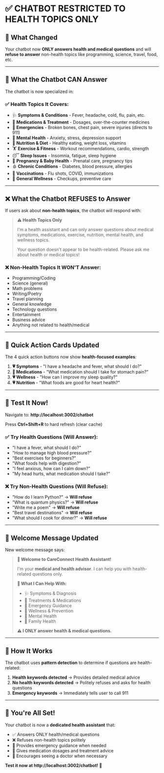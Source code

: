 # ✅ CHATBOT RESTRICTED TO HEALTH TOPICS ONLY

## 🎯 What Changed

Your chatbot now **ONLY answers health and medical questions** and will **refuse to answer** non-health topics like programming, science, travel, food, etc.

---

## 🏥 What the Chatbot CAN Answer

The chatbot is now specialized in:

### ✅ Health Topics It Covers:
- 🩺 **Symptoms & Conditions** - Fever, headache, cold, flu, pain, etc.
- 💊 **Medications & Treatment** - Dosages, over-the-counter medicines
- 🚨 **Emergencies** - Broken bones, chest pain, severe injuries (directs to 911)
- 🧠 **Mental Health** - Anxiety, stress, depression support
- 🥗 **Nutrition & Diet** - Healthy eating, weight loss, vitamins
- 🏋️ **Exercise & Fitness** - Workout recommendations, cardio, strength
- 😴 **Sleep Issues** - Insomnia, fatigue, sleep hygiene
- 👶 **Pregnancy & Baby Health** - Prenatal care, pregnancy tips
- 🩸 **Chronic Conditions** - Diabetes, blood pressure, allergies
- 💉 **Vaccinations** - Flu shots, COVID, immunizations
- 🏥 **General Wellness** - Checkups, preventive care

---

## ❌ What the Chatbot REFUSES to Answer

If users ask about **non-health topics**, the chatbot will respond with:

> **⚠️ Health Topics Only**
> 
> I'm a health assistant and can only answer questions about medical symptoms, medications, exercise, nutrition, mental health, and wellness topics.
> 
> Your question doesn't appear to be health-related. Please ask me about health or medical topics!

### ❌ Non-Health Topics It WON'T Answer:
- Programming/Coding
- Science (general)
- Math problems
- Writing/Poetry
- Travel planning
- General knowledge
- Technology questions
- Entertainment
- Business advice
- Anything not related to health/medical

---

## 🎨 Quick Action Cards Updated

The 4 quick action buttons now show **health-focused examples**:

1. **💗 Symptoms** - "I have a headache and fever, what should I do?"
2. **🧪 Medications** - "What medication should I take for stomach pain?"
3. **💗 Wellness** - "How can I improve my sleep quality?"
4. **💗 Nutrition** - "What foods are good for heart health?"

---

## 🧪 Test It Now!

Navigate to: **http://localhost:3002/chatbot**

Press **Ctrl+Shift+R** to hard refresh (clear cache)

### ✅ Try Health Questions (Will Answer):
- "I have a fever, what should I do?"
- "How to manage high blood pressure?"
- "Best exercises for beginners?"
- "What foods help with digestion?"
- "I feel anxious, how can I calm down?"
- "My head hurts, what medication should I take?"

### ❌ Try Non-Health Questions (Will Refuse):
- "How do I learn Python?" → **Will refuse**
- "What is quantum physics?" → **Will refuse**
- "Write me a poem" → **Will refuse**
- "Best travel destinations" → **Will refuse**
- "What should I cook for dinner?" → **Will refuse**

---

## 📝 Welcome Message Updated

New welcome message says:

> **👋 Welcome to CareConnect Health Assistant!**
> 
> I'm your **medical and health advisor**. I can help you with health-related questions only.
> 
> **🏥 What I Can Help With:**
> - 🩺 Symptoms & Diagnosis
> - 💊 Treatments & Medications
> - 🚨 Emergency Guidance
> - 🏃 Wellness & Prevention
> - 🧠 Mental Health
> - 👶 Family Health
> 
> **⚠️ I ONLY answer health & medical questions.**

---

## 🎯 How It Works

The chatbot uses **pattern detection** to determine if questions are health-related:

1. **Health keywords detected** → Provides detailed medical advice
2. **No health keywords detected** → Politely refuses and asks for health questions
3. **Emergency keywords** → Immediately tells user to call 911

---

## 🚀 You're All Set!

Your chatbot is now a **dedicated health assistant** that:
- ✅ Answers ONLY health/medical questions
- ❌ Refuses non-health topics politely
- 🚨 Provides emergency guidance when needed
- 💊 Gives medication dosages and treatment advice
- 🏥 Encourages seeing a doctor when necessary

**Test it now at http://localhost:3002/chatbot!** 🎉
